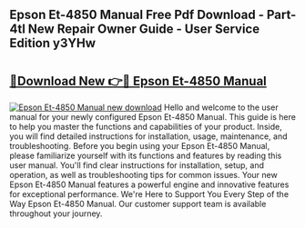 ## Epson Et-4850 Manual Free Pdf Download - Part-4tl New Repair Owner Guide - User Service Edition y3YHw

# <h2><a href="http://bc12721.oget.top/?id=Epson+Et-4850+Manual">🔗Download New 👉🔴 Epson Et-4850 Manual</a></h2>

[![Epson Et-4850 Manual new download](https://i.imgur.com/5g1atiW.png)](http://bc12721.oget.top/?id=Epson+Et-4850+Manual)
Hello and welcome to the user manual for your newly configured Epson Et-4850 Manual. This guide is here to help you master the functions and capabilities of your product. Inside, you will find detailed instructions for installation, usage, maintenance, and troubleshooting. Before you begin using your Epson Et-4850 Manual, please familiarize yourself with its functions and features by reading this user manual. You'll find clear instructions for installation, setup, and operation, as well as troubleshooting tips for common issues. Your new Epson Et-4850 Manual features a powerful engine and innovative features for exceptional performance. We're Here to Support You Every Step of the Way Epson Et-4850 Manual. Our customer support team is available throughout your journey.
